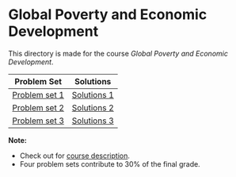# Global Poverty and Economic Development

This directory is made for the course *Global Poverty and Economic Development*.

| Problem Set                  | Solutions                      |
| ---------------------------- | ------------------------------ |
| [Problem set 1](PS1/PS1.pdf) | [Solutions 1](PS1/PS1_Sol.pdf) |
| [Problem set 2](PS2/PS2.pdf) | [Solutions 2](PS2/PS2_Sol.pdf) |
| [Problem set 3](PS3/PS3.pdf) | [Solutions 3](PS3/PS3_Sol.pdf) |

**Note:**

* Check out for [course description](course_description.pdf).
* Four problem sets contribute to 30% of the final grade.

